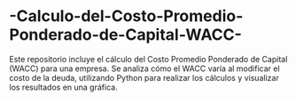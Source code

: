 # -Calculo-del-Costo-Promedio-Ponderado-de-Capital-WACC-
Este repositorio incluye el cálculo del Costo Promedio Ponderado de Capital (WACC) para una empresa. Se analiza cómo el WACC varía al modificar el costo de la deuda, utilizando Python para realizar los cálculos y visualizar los resultados en una gráfica.

